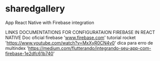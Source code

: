 # sharedgallery
App React Native with Firebase integration


LINKS DOCUMENTATIONS FOR CONFIGURATAION FIREBASE IN REACT NATIVE
Doc oficial firebase 'www.firebase.com'
tutorial rocket 'https://www.youtube.com/watch?v=MxXyR0CN4v0'
dica para erro de multindex 'https://medium.com/flutterando/integrando-seu-app-com-firebase-1e2dfc61b740'
